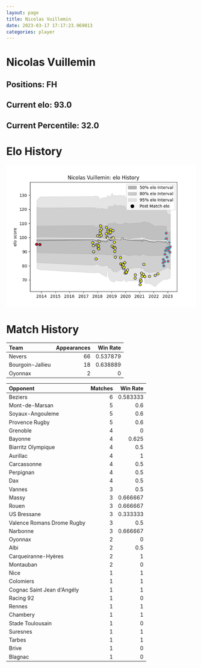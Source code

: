 ```yaml
---  
layout: page  
title: Nicolas Vuillemin  
date: 2023-03-17 17:17:23.969013  
categories: player  
---
```

# Nicolas Vuillemin

## Positions: FH

## Current elo: 93.0

## Current Percentile: 32.0

# Elo History


![elo history](history_NicolasVuillemin.png)
# Match History


| Team             |   Appearances |   Win Rate |
|:-----------------|--------------:|-----------:|
| Nevers           |            66 |   0.537879 |
| Bourgoin-Jallieu |            18 |   0.638889 |
| Oyonnax          |             2 |   0        |

| Opponent                   |   Matches |   Win Rate |
|:---------------------------|----------:|-----------:|
| Beziers                    |         6 |   0.583333 |
| Mont-de-Marsan             |         5 |   0.6      |
| Soyaux-Angouleme           |         5 |   0.6      |
| Provence Rugby             |         5 |   0.6      |
| Grenoble                   |         4 |   0        |
| Bayonne                    |         4 |   0.625    |
| Biarritz Olympique         |         4 |   0.5      |
| Aurillac                   |         4 |   1        |
| Carcassonne                |         4 |   0.5      |
| Perpignan                  |         4 |   0.5      |
| Dax                        |         4 |   0.5      |
| Vannes                     |         3 |   0.5      |
| Massy                      |         3 |   0.666667 |
| Rouen                      |         3 |   0.666667 |
| US Bressane                |         3 |   0.333333 |
| Valence Romans Drome Rugby |         3 |   0.5      |
| Narbonne                   |         3 |   0.666667 |
| Oyonnax                    |         2 |   0        |
| Albi                       |         2 |   0.5      |
| Carqueiranne-Hyères        |         2 |   1        |
| Montauban                  |         2 |   0        |
| Nice                       |         1 |   1        |
| Colomiers                  |         1 |   1        |
| Cognac Saint Jean d'Angély |         1 |   1        |
| Racing 92                  |         1 |   0        |
| Rennes                     |         1 |   1        |
| Chambery                   |         1 |   1        |
| Stade Toulousain           |         1 |   0        |
| Suresnes                   |         1 |   1        |
| Tarbes                     |         1 |   1        |
| Brive                      |         1 |   0        |
| Blagnac                    |         1 |   0        |